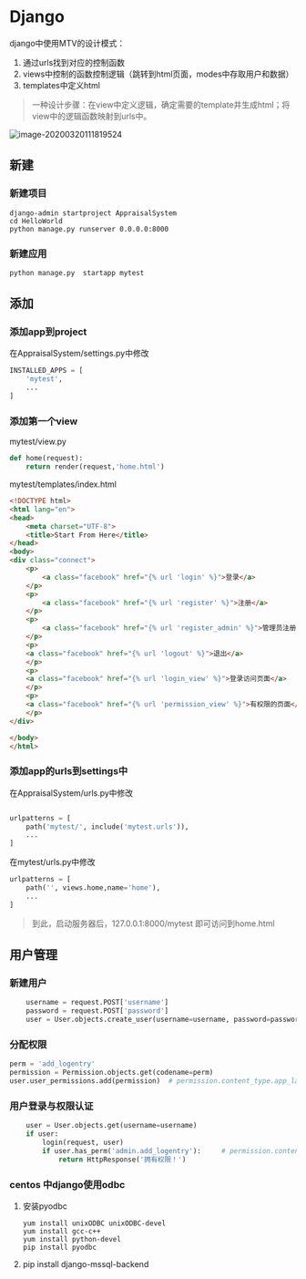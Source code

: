 # Django
django中使用MTV的设计模式：

1. 通过urls找到对应的控制函数
2. views中控制的函数控制逻辑（跳转到html页面，modes中存取用户和数据）
3. templates中定义html

> 一种设计步骤：在view中定义逻辑，确定需要的template并生成html；将view中的逻辑函数映射到urls中。

![image-20200320111819524](D:\Projects\AppraisalSystem\Django_assets\image-20200320111819524.png)

## 新建

### 新建项目

```shell
django-admin startproject AppraisalSystem
cd HelloWorld
python manage.py runserver 0.0.0.0:8000
```

### 新建应用

```sh
python manage.py  startapp mytest
```

## 添加

### 添加app到project

在AppraisalSystem/settings.py中修改

```python
INSTALLED_APPS = [
    'mytest',
    ...
]
```


### 添加第一个view

mytest/view.py

```python
def home(request):
    return render(request,'home.html')
```

mytest/templates/index.html

```html
<!DOCTYPE html>
<html lang="en">
<head>
    <meta charset="UTF-8">
    <title>Start From Here</title>
</head>
<body>
<div class="connect">
    <p>
        <a class="facebook" href="{% url 'login' %}">登录</a>
    </p>
    <p>
        <a class="facebook" href="{% url 'register' %}">注册</a>
    </p>
    <p>
        <a class="facebook" href="{% url 'register_admin' %}">管理员注册</a>
    </p>
    <p>
    <a class="facebook" href="{% url 'logout' %}">退出</a>
    </p>
    <p>
    <a class="facebook" href="{% url 'login_view' %}">登录访问页面</a>
    </p>
    <p>
    <a class="facebook" href="{% url 'permission_view' %}">有权限的页面</a>
    </p>
</div>

</body>
</html>
```


### 添加app的urls到settings中

在AppraisalSystem/urls.py中修改

```python

urlpatterns = [
    path('mytest/', include('mytest.urls')),
    ...
]
```

在mytest/urls.py中修改
```python
urlpatterns = [
    path('', views.home,name='home'),
    ...
]
```

> 到此，启动服务器后，127.0.0.1:8000/mytest 即可访问到home.html


## 用户管理

### 新建用户
```python
    username = request.POST['username']
    password = request.POST['password']
    user = User.objects.create_user(username=username, password=password)
```
### 分配权限
```python
perm = 'add_logentry'
permission = Permission.objects.get(codename=perm)
user.user_permissions.add(permission)  # permission.content_type.app_label + permission.codename ??
```

### 用户登录与权限认证
```python
    user = User.objects.get(username=username)
    if user:
        login(request, user)
        if user.has_perm('admin.add_logentry'):     # permission.content_type.app_label + permission.codename ??
            return HttpResponse('拥有权限！')
```


### centos 中django使用odbc
1. 安装pyodbc
    ```shell script
    yum install unixODBC unixODBC-devel
    yum install gcc-c++
    yum install python-devel
    pip install pyodbc
    ```
2. pip install django-mssql-backend